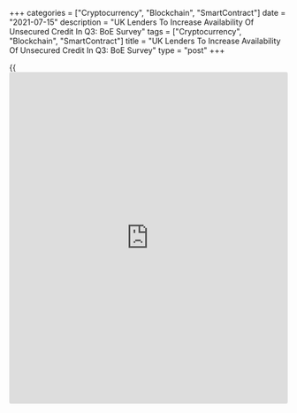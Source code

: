 +++
categories = ["Cryptocurrency", "Blockchain", "SmartContract"]
date = "2021-07-15"
description = "UK Lenders To Increase Availability Of Unsecured Credit In Q3: BoE Survey"
tags = ["Cryptocurrency", "Blockchain", "SmartContract"]
title = "UK Lenders To Increase Availability Of Unsecured Credit In Q3: BoE Survey"
type = "post"
+++

{{<iframe id="large-banner" src="https://www.bounty.group/#slide=22.0" width="100%" height="600" scrolling="no" style="border: 0px solid rgb(216, 221, 230); border-radius: 3px;">}}

The UK lenders plan to increase the availability of unsecured credit to
households in the third quarter, the Credit Conditions Survey from the
Bank of England showed on Thursday.

Banks said the availability of unsecured credit already rose in the
three months to May and is set to rise further over three months to end-
August. Similarly, demand for unsecured lending rose in the second
quarter and is forecast to grow in the coming quarter.

The survey was conducted between June 1 and 18.

Similarly, lenders intend to increase the supply of secured credit to
households in the third quarter after rising in the preceding quarter.
Demand for secured lending is also forecast to increase in the coming
quarter.

Lenders reported that the overall availability of credit to the
corporate sector increased slightly in the second quarter. The
availability of credit to the corporate sector was expected to remain
unchanged in the third quarter, across all firm sizes.

In the second quarter, lenders recorded a decrease in demand for
corporate lending from small and medium-sized businesses, while that
from large firms increased. Demand for corporate lending from small and
large businesses was expected to increase in the third quarter, while
demand from medium-sized businesses was forecast to remain unchanged.

For comments and feedback [contact](https://www.playgroundfx.com/contact/): editorial@rtt[news](https://www.letsplayfx.com/blog/forex-news-website/).com

[Economic News][1]

 **What parts of the world are seeing the best (and worst) economic
performances lately? Click[here][2] to check out our [Econ Scorecard][2]
and find out! See up-to-the-moment [ranking](https://www.playgroundfx.com/blog/crypto-exchange-ranking/)s for the best and worst
performers in [GDP][3], [unemployment rate][4], [inflation][5] and much
more.**

   1. www.rtt[news](https://www.letsplayfx.com/blog/forex-news-website/).com/Content/EconomicNews.aspx
   2. www.rtt[news](https://www.letsplayfx.com/blog/forex-news-website/).com/economic-scorecard/world-rank/retail-sales/highest-performance.aspx
   3. www.rtt[news](https://www.letsplayfx.com/blog/forex-news-website/).com/economic-scorecard/world-rank/GDP/highest-performance.aspx
   4. www.rtt[news](https://www.letsplayfx.com/blog/forex-news-website/).com/economic-scorecard/world-rank/unemployment-rate/lowest-performance.aspx
   5. www.rtt[news](https://www.letsplayfx.com/blog/forex-news-website/).com/economic-scorecard/world-rank/CPI/highest-performance.aspx